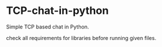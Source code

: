 # TCP-chat-in-python

Simple TCP based chat in Python.

check all requirements for libraries before running given files.
